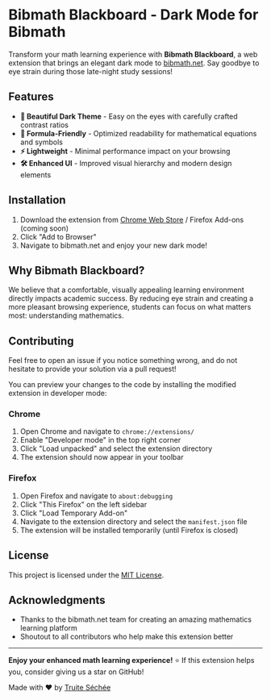 # Bibmath Blackboard - Dark Mode for Bibmath

Transform your math learning experience with **Bibmath Blackboard**, a web extension that brings an elegant dark mode to [bibmath.net](https://www.bibmath.net). Say goodbye to eye strain during those late-night study sessions!

## Features

- **🎨 Beautiful Dark Theme** - Easy on the eyes with carefully crafted contrast ratios
- **📐 Formula-Friendly** - Optimized readability for mathematical equations and symbols
- **⚡ Lightweight** - Minimal performance impact on your browsing
- **🛠️ Enhanced UI** - Improved visual hierarchy and modern design elements

## Installation

1. Download the extension from [Chrome Web Store](https://chromewebstore.google.com/detail/bibmath-blackboard-alpha/lmckgfljakbegelanjffdglkcnmfelog) / Firefox Add-ons (coming soon)
2. Click "Add to Browser"
3. Navigate to bibmath.net and enjoy your new dark mode!

## Why Bibmath Blackboard?

We believe that a comfortable, visually appealing learning environment directly impacts academic success. By reducing eye strain and creating a more pleasant browsing experience, students can focus on what matters most: understanding mathematics.

## Contributing

Feel free to open an issue if you notice something wrong, and do not hesitate to provide your solution via a pull request!

You can preview your changes to the code by installing the modified extension in developer mode:

### Chrome

1. Open Chrome and navigate to `chrome://extensions/`
2. Enable "Developer mode" in the top right corner
3. Click "Load unpacked" and select the extension directory
4. The extension should now appear in your toolbar

### Firefox

1. Open Firefox and navigate to `about:debugging`
2. Click "This Firefox" on the left sidebar
3. Click "Load Temporary Add-on"
4. Navigate to the extension directory and select the `manifest.json` file
5. The extension will be installed temporarily (until Firefox is closed)

## License

This project is licensed under the [MIT License](LICENSE).

## Acknowledgments

- Thanks to the bibmath.net team for creating an amazing mathematics learning platform
- Shoutout to all contributors who help make this extension better

---

**Enjoy your enhanced math learning experience!**
⭐ If this extension helps you, consider giving us a star on GitHub!

Made with ❤️ by [Truite Séchée](https://github.com/Truiteseche)